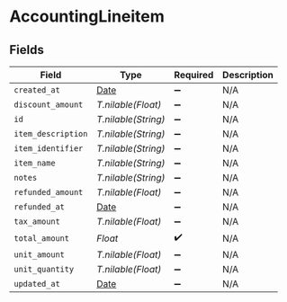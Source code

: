 # AccountingLineitem


## Fields

| Field                                                                | Type                                                                 | Required                                                             | Description                                                          |
| -------------------------------------------------------------------- | -------------------------------------------------------------------- | -------------------------------------------------------------------- | -------------------------------------------------------------------- |
| `created_at`                                                         | [Date](https://ruby-doc.org/stdlib-2.6.1/libdoc/date/rdoc/Date.html) | :heavy_minus_sign:                                                   | N/A                                                                  |
| `discount_amount`                                                    | *T.nilable(Float)*                                                   | :heavy_minus_sign:                                                   | N/A                                                                  |
| `id`                                                                 | *T.nilable(String)*                                                  | :heavy_minus_sign:                                                   | N/A                                                                  |
| `item_description`                                                   | *T.nilable(String)*                                                  | :heavy_minus_sign:                                                   | N/A                                                                  |
| `item_identifier`                                                    | *T.nilable(String)*                                                  | :heavy_minus_sign:                                                   | N/A                                                                  |
| `item_name`                                                          | *T.nilable(String)*                                                  | :heavy_minus_sign:                                                   | N/A                                                                  |
| `notes`                                                              | *T.nilable(String)*                                                  | :heavy_minus_sign:                                                   | N/A                                                                  |
| `refunded_amount`                                                    | *T.nilable(Float)*                                                   | :heavy_minus_sign:                                                   | N/A                                                                  |
| `refunded_at`                                                        | [Date](https://ruby-doc.org/stdlib-2.6.1/libdoc/date/rdoc/Date.html) | :heavy_minus_sign:                                                   | N/A                                                                  |
| `tax_amount`                                                         | *T.nilable(Float)*                                                   | :heavy_minus_sign:                                                   | N/A                                                                  |
| `total_amount`                                                       | *Float*                                                              | :heavy_check_mark:                                                   | N/A                                                                  |
| `unit_amount`                                                        | *T.nilable(Float)*                                                   | :heavy_minus_sign:                                                   | N/A                                                                  |
| `unit_quantity`                                                      | *T.nilable(Float)*                                                   | :heavy_minus_sign:                                                   | N/A                                                                  |
| `updated_at`                                                         | [Date](https://ruby-doc.org/stdlib-2.6.1/libdoc/date/rdoc/Date.html) | :heavy_minus_sign:                                                   | N/A                                                                  |